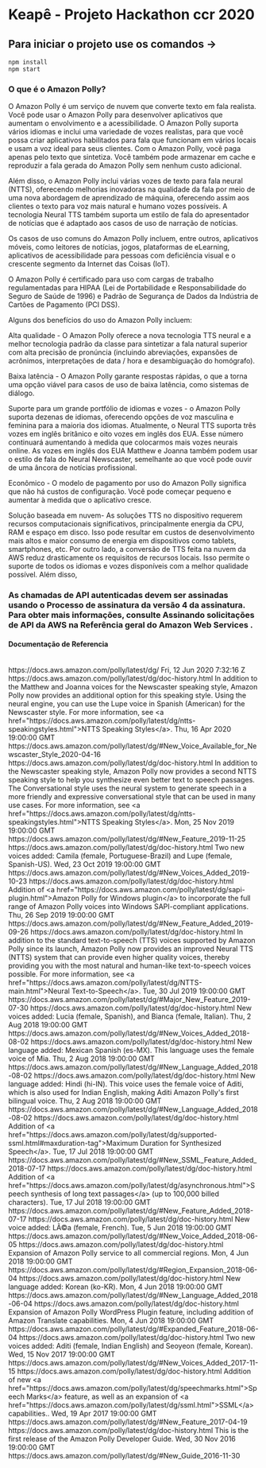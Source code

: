 # Keapê - Projeto Hackathon ccr 2020

## Para iniciar o projeto use os comandos ->

`npm install`\
`npm start`

<h3>O que é o Amazon Polly?</h3>

O Amazon Polly é um serviço de nuvem que converte texto em fala realista. Você pode usar o Amazon Polly para desenvolver aplicativos que aumentam o envolvimento e a acessibilidade. O Amazon Polly suporta vários idiomas e inclui uma variedade de vozes realistas, para que você possa criar aplicativos habilitados para fala que funcionam em vários locais e usam a voz ideal para seus clientes. Com o Amazon Polly, você paga apenas pelo texto que sintetiza. Você também pode armazenar em cache e reproduzir a fala gerada do Amazon Polly sem nenhum custo adicional.

Além disso, o Amazon Polly inclui várias vozes de texto para fala neural (NTTS), oferecendo melhorias inovadoras na qualidade da fala por meio de uma nova abordagem de aprendizado de máquina, oferecendo assim aos clientes o texto para voz mais natural e humano vozes possíveis. A tecnologia Neural TTS também suporta um estilo de fala do apresentador de notícias que é adaptado aos casos de uso de narração de notícias.

Os casos de uso comuns do Amazon Polly incluem, entre outros, aplicativos móveis, como leitores de notícias, jogos, plataformas de eLearning, aplicativos de acessibilidade para pessoas com deficiência visual e o crescente segmento da Internet das Coisas (IoT).

O Amazon Polly é certificado para uso com cargas de trabalho regulamentadas para HIPAA (Lei de Portabilidade e Responsabilidade do Seguro de Saúde de 1996) e Padrão de Segurança de Dados da Indústria de Cartões de Pagamento (PCI DSS).

Alguns dos benefícios do uso do Amazon Polly incluem:

Alta qualidade - O Amazon Polly oferece a nova tecnologia TTS neural e a melhor tecnologia padrão da classe para sintetizar a fala natural superior com alta precisão de pronúncia (incluindo abreviações, expansões de acrônimos, interpretações de data / hora e desambiguação do homógrafo).

 

Baixa latência - O Amazon Polly garante respostas rápidas, o que a torna uma opção viável para casos de uso de baixa latência, como sistemas de diálogo.

 

Suporte para um grande portfólio de idiomas e vozes - o Amazon Polly suporta dezenas de idiomas, oferecendo opções de voz masculina e feminina para a maioria dos idiomas. Atualmente, o Neural TTS suporta três vozes em inglês britânico e oito vozes em inglês dos EUA. Esse número continuará aumentando à medida que colocarmos mais vozes neurais online. As vozes em inglês dos EUA Matthew e Joanna também podem usar o estilo de fala do Neural Newscaster, semelhante ao que você pode ouvir de uma âncora de notícias profissional.

 

Econômico - O modelo de pagamento por uso do Amazon Polly significa que não há custos de configuração. Você pode começar pequeno e aumentar à medida que o aplicativo cresce.

 

Solução baseada em nuvem- As soluções TTS no dispositivo requerem recursos computacionais significativos, principalmente energia da CPU, RAM e espaço em disco. Isso pode resultar em custos de desenvolvimento mais altos e maior consumo de energia em dispositivos como tablets, smartphones, etc. Por outro lado, a conversão de TTS feita na nuvem da AWS reduz drasticamente os requisitos de recursos locais. Isso permite o suporte de todos os idiomas e vozes disponíveis com a melhor qualidade possível. Além disso,

<h3> As chamadas de API autenticadas devem ser assinadas usando o Processo de assinatura da versão 4 da assinatura. Para obter mais informações, consulte Assinando solicitações de API da AWS na Referência geral do Amazon Web Services .</h3>

<h4>Documentação de Referencia</h4><br>
<?xml version="1.0" encoding="UTF-8"?>
<rss version="2.0">
   <channel>
      <title>Document History for Amazon Polly</title>
      <link>https://docs.aws.amazon.com/polly/latest/dg/</link>
      <description/>
      <lastBuildDate>Fri, 12 Jun 2020 7:32:16 Z</lastBuildDate>
      <item>
         <title>New Voice Available for Newscaster Style</title>
         <link>https://docs.aws.amazon.com/polly/latest/dg/doc-history.html</link>
         <description>In addition to the Matthew and Joanna voices for the Newscaster speaking style, Amazon Polly now provides an additional option for this speaking style.
                    Using the neural engine, you can use the Lupe voice in Spanish (American) for the Newscaster style. For more information, see &lt;a href="https://docs.aws.amazon.com/polly/latest/dg/ntts-speakingstyles.html"&gt;NTTS Speaking Styles&lt;/a&gt;.</description>
         <pubDate>Thu, 16 Apr 2020 19:00:00 GMT</pubDate>
         <guid isPermaLink="false">https://docs.aws.amazon.com/polly/latest/dg/#New_Voice_Available_for_Newscaster_Style_2020-04-16</guid>
      </item>
      <item>
         <title>New Feature</title>
         <link>https://docs.aws.amazon.com/polly/latest/dg/doc-history.html</link>
         <description>In addition to the Newscaster speaking style, Amazon Polly now provides a second NTTS speaking style to help you synthesize even better text to speech 
                    passages. The Conversational style uses the neural system to generate speech in a more friendly and expressive conversational style that can be 
                    used in many use cases. For more information, see &lt;a href="https://docs.aws.amazon.com/polly/latest/dg/ntts-speakingstyles.html"&gt;NTTS Speaking Styles&lt;/a&gt;.</description>
         <pubDate>Mon, 25 Nov 2019 19:00:00 GMT</pubDate>
         <guid isPermaLink="false">https://docs.aws.amazon.com/polly/latest/dg/#New_Feature_2019-11-25</guid>
      </item>
      <item>
         <title>New Voices Added</title>
         <link>https://docs.aws.amazon.com/polly/latest/dg/doc-history.html</link>
         <description>Two new voices added:  Camila (female, Portuguese-Brazil) and Lupe (female, Spanish-US).</description>
         <pubDate>Wed, 23 Oct 2019 19:00:00 GMT</pubDate>
         <guid isPermaLink="false">https://docs.aws.amazon.com/polly/latest/dg/#New_Voices_Added_2019-10-23</guid>
      </item>
      <item>
         <title>New Feature Added</title>
         <link>https://docs.aws.amazon.com/polly/latest/dg/doc-history.html</link>
         <description>Addition of &lt;a href="https://docs.aws.amazon.com/polly/latest/dg/sapi-plugin.html"&gt;Amazon Polly for Windows plugin&lt;/a&gt; to incorporate the 
                    full range of Amazon Polly voices into Windows SAPI-compliant applications.</description>
         <pubDate>Thu, 26 Sep 2019 19:00:00 GMT</pubDate>
         <guid isPermaLink="false">https://docs.aws.amazon.com/polly/latest/dg/#New_Feature_Added_2019-09-26</guid>
      </item>
      <item>
         <title>Major New Feature</title>
         <link>https://docs.aws.amazon.com/polly/latest/dg/doc-history.html</link>
         <description>In addition to the standard text-to-speech (TTS) voices supported by Amazon Polly since its launch, Amazon Polly now 
                    provides an improved Neural TTS (NTTS) system that can provide even higher quality voices, thereby providing you with the 
                    most natural and human-like text-to-speech voices possible. For more information, see &lt;a href="https://docs.aws.amazon.com/polly/latest/dg/NTTS-main.html"&gt;Neural Text-to-Speech&lt;/a&gt;.</description>
         <pubDate>Tue, 30 Jul 2019 19:00:00 GMT</pubDate>
         <guid isPermaLink="false">https://docs.aws.amazon.com/polly/latest/dg/#Major_New_Feature_2019-07-30</guid>
      </item>
      <item>
         <title>New Voices Added</title>
         <link>https://docs.aws.amazon.com/polly/latest/dg/doc-history.html</link>
         <description>New voices added:  Lucia (female, Spanish), and Bianca (female, Italian).</description>
         <pubDate>Thu, 2 Aug 2018 19:00:00 GMT</pubDate>
         <guid isPermaLink="false">https://docs.aws.amazon.com/polly/latest/dg/#New_Voices_Added_2018-08-02</guid>
      </item>
      <item>
         <title>New Language Added</title>
         <link>https://docs.aws.amazon.com/polly/latest/dg/doc-history.html</link>
         <description>New language added:  Mexican Spanish (es-MX). This language uses the female voice of Mia.</description>
         <pubDate>Thu, 2 Aug 2018 19:00:00 GMT</pubDate>
         <guid isPermaLink="false">https://docs.aws.amazon.com/polly/latest/dg/#New_Language_Added_2018-08-02</guid>
      </item>
      <item>
         <title>New Language Added</title>
         <link>https://docs.aws.amazon.com/polly/latest/dg/doc-history.html</link>
         <description>New language added:  Hindi (hi-IN). This voice uses the female voice of Aditi, which is also used for Indian English,
                    making Aditi Amazon Polly's first bilingual voice.</description>
         <pubDate>Thu, 2 Aug 2018 19:00:00 GMT</pubDate>
         <guid isPermaLink="false">https://docs.aws.amazon.com/polly/latest/dg/#New_Language_Added_2018-08-02</guid>
      </item>
      <item>
         <title>New SSML Feature Added</title>
         <link>https://docs.aws.amazon.com/polly/latest/dg/doc-history.html</link>
         <description>Addition of &lt;a href="https://docs.aws.amazon.com/polly/latest/dg/supported-ssml.html#maxduration-tag"&gt;Maximum Duration for Synthesized Speech&lt;/a&gt;.</description>
         <pubDate>Tue, 17 Jul 2018 19:00:00 GMT</pubDate>
         <guid isPermaLink="false">https://docs.aws.amazon.com/polly/latest/dg/#New_SSML_Feature_Added_2018-07-17</guid>
      </item>
      <item>
         <title>New Feature Added</title>
         <link>https://docs.aws.amazon.com/polly/latest/dg/doc-history.html</link>
         <description>Addition of &lt;a href="https://docs.aws.amazon.com/polly/latest/dg/asynchronous.html"&gt;Speech synthesis of long text passages&lt;/a&gt; (up to 100,000 billed characters).</description>
         <pubDate>Tue, 17 Jul 2018 19:00:00 GMT</pubDate>
         <guid isPermaLink="false">https://docs.aws.amazon.com/polly/latest/dg/#New_Feature_Added_2018-07-17</guid>
      </item>
      <item>
         <title>New Voice Added</title>
         <link>https://docs.aws.amazon.com/polly/latest/dg/doc-history.html</link>
         <description>New voice added:  LÃ©a (female, French).</description>
         <pubDate>Tue, 5 Jun 2018 19:00:00 GMT</pubDate>
         <guid isPermaLink="false">https://docs.aws.amazon.com/polly/latest/dg/#New_Voice_Added_2018-06-05</guid>
      </item>
      <item>
         <title>Region Expansion</title>
         <link>https://docs.aws.amazon.com/polly/latest/dg/doc-history.html</link>
         <description>Expansion of Amazon Polly service to all commercial regions.</description>
         <pubDate>Mon, 4 Jun 2018 19:00:00 GMT</pubDate>
         <guid isPermaLink="false">https://docs.aws.amazon.com/polly/latest/dg/#Region_Expansion_2018-06-04</guid>
      </item>
      <item>
         <title>New Language Added</title>
         <link>https://docs.aws.amazon.com/polly/latest/dg/doc-history.html</link>
         <description>New language added: Korean (ko-KR).</description>
         <pubDate>Mon, 4 Jun 2018 19:00:00 GMT</pubDate>
         <guid isPermaLink="false">https://docs.aws.amazon.com/polly/latest/dg/#New_Language_Added_2018-06-04</guid>
      </item>
      <item>
         <title>Expanded Feature</title>
         <link>https://docs.aws.amazon.com/polly/latest/dg/doc-history.html</link>
         <description>Expansion of Amazon Polly WordPress Plugin feature, including addition of Amazon Translate capabilities.</description>
         <pubDate>Mon, 4 Jun 2018 19:00:00 GMT</pubDate>
         <guid isPermaLink="false">https://docs.aws.amazon.com/polly/latest/dg/#Expanded_Feature_2018-06-04</guid>
      </item>
      <item>
         <title>New Voices Added</title>
         <link>https://docs.aws.amazon.com/polly/latest/dg/doc-history.html</link>
         <description>Two new voices added:  Aditi (female, Indian English) and Seoyeon (female, Korean).</description>
         <pubDate>Wed, 15 Nov 2017 19:00:00 GMT</pubDate>
         <guid isPermaLink="false">https://docs.aws.amazon.com/polly/latest/dg/#New_Voices_Added_2017-11-15</guid>
      </item>
      <item>
         <title>New Feature</title>
         <link>https://docs.aws.amazon.com/polly/latest/dg/doc-history.html</link>
         <description>Addition of new &lt;a href="https://docs.aws.amazon.com/polly/latest/dg/speechmarks.html"&gt;Speech Marks&lt;/a&gt; feature, as well 
                    as an expansion of &lt;a href="https://docs.aws.amazon.com/polly/latest/dg/ssml.html"&gt;SSML&lt;/a&gt; capabilities..</description>
         <pubDate>Wed, 19 Apr 2017 19:00:00 GMT</pubDate>
         <guid isPermaLink="false">https://docs.aws.amazon.com/polly/latest/dg/#New_Feature_2017-04-19</guid>
      </item>
      <item>
         <title>New Guide</title>
         <link>https://docs.aws.amazon.com/polly/latest/dg/doc-history.html</link>
         <description>This is the first release of the Amazon Polly Developer Guide.</description>
         <pubDate>Wed, 30 Nov 2016 19:00:00 GMT</pubDate>
         <guid isPermaLink="false">https://docs.aws.amazon.com/polly/latest/dg/#New_Guide_2016-11-30</guid>
      </item>
   </channel>
</rss>
